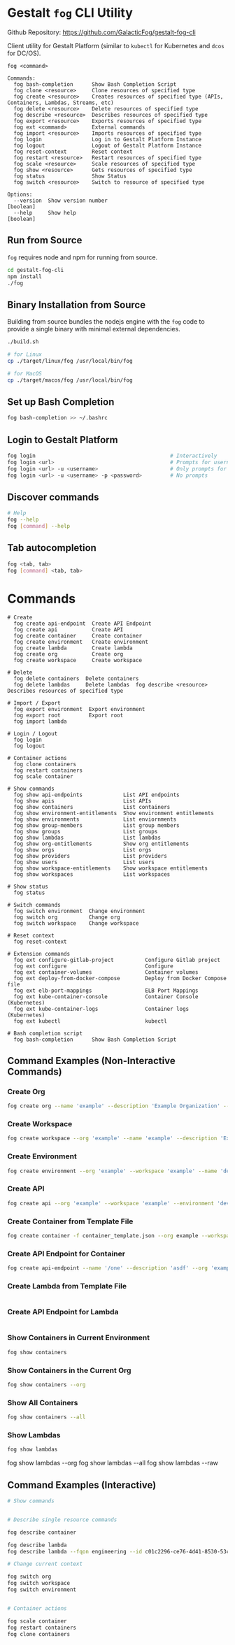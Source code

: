 # Gestalt `fog` CLI Utility

Github Repository: https://github.com/GalacticFog/gestalt-fog-cli

Client utility for Gestalt Platform (similar to `kubectl` for Kubernetes and `dcos` for DC/OS).

```
fog <command>

Commands:
  fog bash-completion      Show Bash Completion Script
  fog clone <resource>     Clone resources of specified type
  fog create <resource>    Creates resources of specified type (APIs, Containers, Lambdas, Streams, etc)
  fog delete <resource>    Delete resources of specified type
  fog describe <resource>  Describes resources of specified type
  fog export <resource>    Exports resources of specified type
  fog ext <command>        External commands
  fog import <resource>    Imports resources of specified type
  fog login                Log in to Gestalt Platform Instance
  fog logout               Logout of Gestalt Platform Instance
  fog reset-context        Reset context
  fog restart <resource>   Restart resources of specified type
  fog scale <resource>     Scale resources of specified type
  fog show <resource>      Gets resources of specified type
  fog status               Show Status
  fog switch <resource>    Switch to resource of specified type

Options:
  --version  Show version number                                       [boolean]
  --help     Show help                                                 [boolean]

```

## Run from Source

`fog` requires node and npm for running from source.

```sh
cd gestalt-fog-cli
npm install
./fog
```

## Binary Installation from Source

Building from source bundles the nodejs engine with the `fog` code to provide a single binary with minimal external dependencies.

```sh
./build.sh

# for Linux
cp ./target/linux/fog /usr/local/bin/fog

# for MacOS
cp ./target/macos/fog /usr/local/bin/fog
```

## Set up Bash Completion
```sh
fog bash-completion >> ~/.bashrc
```

## Login to Gestalt Platform
```sh
fog login                                           # Interactively
fog login <url>                                     # Prompts for username, password
fog login <url> -u <username>                       # Only prompts for password
fog login <url> -u <username> -p <password>         # No prompts
```

## Discover commands
```sh
# Help
fog --help
fog [command] --help
```

## Tab autocompletion
```sh
fog <tab, tab>
fog [command] <tab, tab>
```


# Commands
```
# Create
  fog create api-endpoint  Create API Endpoint
  fog create api           Create API
  fog create container     Create container
  fog create environment   Create environment
  fog create lambda        Create lambda
  fog create org           Create org
  fog create workspace     Create workspace

# Delete
  fog delete containers  Delete containers
  fog delete lambdas     Delete lambdas  fog describe <resource>  Describes resources of specified type

# Import / Export
  fog export environment  Export environment
  fog export root         Export root
  fog import lambda

# Login / Logout
  fog login
  fog logout

# Container actions
  fog clone containers
  fog restart containers
  fog scale container

# Show commands
  fog show api-endpoints             List API endpoints
  fog show apis                      List APIs
  fog show containers                List containers
  fog show environment-entitlements  Show environment entitlements
  fog show environments              List enviornments
  fog show group-members             List group members
  fog show groups                    List groups
  fog show lambdas                   List lambdas
  fog show org-entitlements          Show org entitlements
  fog show orgs                      List orgs
  fog show providers                 List providers
  fog show users                     List users
  fog show workspace-entitlements    Show workspace entitlements
  fog show workspaces                List workspaces

# Show status  
  fog status               

# Switch commands
  fog switch environment  Change environment
  fog switch org          Change org
  fog switch workspace    Change workspace

# Reset context
  fog reset-context

# Extension commands
  fog ext configure-gitlab-project          Configure Gitlab project
  fog ext configure                         Configure
  fog ext container-volumes                 Container volumes
  fog ext deploy-from-docker-compose        Deploy from Docker Compose file
  fog ext elb-port-mappings                 ELB Port Mappings
  fog ext kube-container-console            Container Console (Kubernetes)
  fog ext kube-container-logs               Container logs (Kubernetes)
  fog ext kubectl                           kubectl

# Bash completion script
  fog bash-completion      Show Bash Completion Script

```

## Command Examples (Non-Interactive Commands)

### Create Org
```sh
fog create org --name 'example' --description 'Example Organization' --org root
```

### Create Workspace
```sh
fog create workspace --org 'example' --name 'example' --description 'Example Workspace'
```

### Create Environment

```sh
fog create environment --org 'example' --workspace 'example' --name 'dev' --description 'Development' --type development
```

### Create API
```sh
fog create api --org 'example' --workspace 'example' --environment 'dev' --provider 'default-kong' --name 'test-api' --description 'Test API'
```

### Create Container from Template File
```sh
fog create container -f container_template.json --org example --workspace example --environment dev --provider default-kubernetes
```

### Create API Endpoint for Container
```sh
fog create api-endpoint --name '/one' --description 'asdf' --org 'example' --workspace 'example' --environment 'dev' --api 'test-api' --provider 'default-kong' --container 'test' --port-name 'web' --methods 'GET,POST'
```

### Create Lambda from Template File
```sh
```

### Create API Endpoint for Lambda
```sh
```

### Show Containers in Current Environment
```sh
fog show containers
```
### Show Containers in the Current Org
```sh
fog show containers --org
```
### Show All Containers 
```sh
fog show containers --all
```

### Show Lambdas
```sh
fog show lambdas
```

fog show lambdas --org
fog show lambdas --all
fog show lambdas --raw



## Command Examples (Interactive)
```sh
# Show commands


# Describe single resource commands

fog describe container

fog describe lambda
fog describe lambda --fqon engineering --id c01c2296-ce76-4d41-8530-53ceb257133a

# Change current context

fog switch org
fog switch workspace
fog switch environment


# Container actions

fog scale container
fog restart containers
fog clone containers

```
